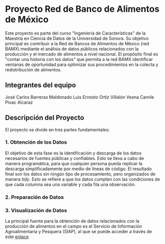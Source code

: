 # Proyecto Red de Banco de Alimentos de México
Este proyecto es parte del curso "Ingeniería de Características" de la Maestría en Ciencia de Datos de la Universidad de Sonora. Su objetivo principal es contribuir a la Red de Bancos de Alimentos de México (red BAMX) mediante el análisis de datos públicos relacionados con la producción y el mercado de alimentos a nivel nacional. El propósito final es "contar una historia con los datos" que permita a la red BAMX identificar ventanas de oportunidad para optimizar sus procedimientos en la colecta y redistribución de alimentos.

## Integrantes del equipo

José Carlos Barreras Maldonado
Luis Ernesto Ortíz Villalón
Vesna Camile Pivac Alcaraz

## Descripción del Proyecto

El proyecto se divide en tres partes fundamentales:

### 1. Obtención de los Datos

El objetivo de esta fase es la identificación y descarga de los datos necesarios de fuentes públicas y confiables. Esto se lleva a cabo de manera programática, para que cualquier persona pueda replicar la descarga simplificadamente por medio de líneas de código. El resultado final son los datos sin ningún tipo de procesamiento, pero organizados de manera *tidy*. Esto se refiere a que los datos cumplen con las condiciones de que cada columna sea una variable y cada fila una observación.

### 2. Preparación de Datos

### 3. Visualización de Datos



La principal fuente para la obtención de datos relacionados con la producción de alimentos en el campo es el Servicio de Información Agroalimentaria y Pesquera (SIAP), al que se puede acceder a través de este [enlace](https://www.gob.mx/siap).
